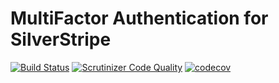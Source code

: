 # MultiFactor Authentication for SilverStripe

[![Build Status](https://travis-ci.com/silverstripe/silverstripe-mfa.svg?branch=master)](https://travis-ci.com/silverstripe/silverstripe-mfa)
[![Scrutinizer Code Quality](https://scrutinizer-ci.com/g/silverstripe/silverstripe-mfa/badges/quality-score.png?b=master)](https://scrutinizer-ci.com/g/silverstripe/silverstripe-mfa/?branch=master)
[![codecov](https://codecov.io/gh/silverstripe/silverstripe-mfa/branch/master/graph/badge.svg)](https://codecov.io/gh/silverstripe/silverstripe-mfa)
